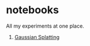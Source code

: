 # notebooks
All my experiments at one place. 

1. [Gaussian Splatting](./gaussian-splatting/README.md)
